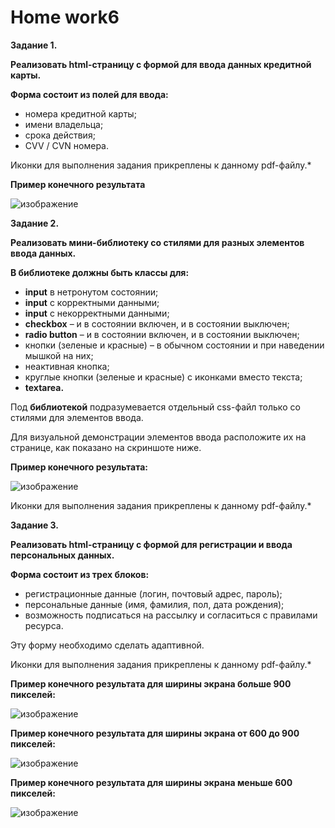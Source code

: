 # <b>Home work6</b>



<b>Задание 1.</b><br>

<p><b>Реализовать html-страницу с формой для ввода данных кредитной карты.</b></p>
<p><b>Форма состоит из полей для ввода:</b></p>
<ul>
<li>номера кредитной карты;</li>
<li>имени владельца;</li>
<li>срока действия;</li>
<li>CVV / CVN номера.</li>
</ul>
Иконки для выполнения задания прикреплены к данному pdf-файлу.*
<p><b>Пример конечного результата</b></p>

![изображение](https://user-images.githubusercontent.com/108996479/235619831-e5215b69-a1c9-48df-af4e-faa864744d49.png)


<b>Задание 2.</b><br>

<p><b>Реализовать мини-библиотеку со стилями для разных элементов ввода данных.</b></p>
<p><b>В библиотеке должны быть классы для:</b></p>
<ul>
<li><b>input</b> в нетронутом состоянии;</li>
<li><b>input</b> с корректными данными;</li>
<li><b>input</b> с некорректными данными;</li>
<li><b>checkbox</b> – и в состоянии включен, и в состоянии выключен;</li>
<li><b>radio button</b> – и в состоянии включен, и в состоянии выключен;</li>
<li>кнопки (зеленые и красные) – в обычном состоянии и при наведении мышкой на них;</li>
<li>неактивная кнопка;</li>
<li>круглые кнопки (зеленые и красные) с иконками вместо текста;</li>
<li><b>textarea.</b></li>
</ul>
<p>Под <b>библиотекой</b> подразумевается отдельный css-файл только со стилями для элементов ввода.</p>
<p>Для визуальной демонстрации элементов ввода расположите их на странице, как показано на скриншоте ниже.</p>
<p><b>Пример конечного результата:</b></p>

![изображение](https://user-images.githubusercontent.com/108996479/235620908-232136c5-4e6e-4a6e-bddd-fb317c9e4748.png)

Иконки для выполнения задания прикреплены к данному pdf-файлу.*

<b>Задание 3.</b><br>
<p><b>Реализовать html-страницу с формой для регистрации и ввода персональных данных.</b></p>
<p><b>Форма состоит из трех блоков:</b></p>
<ul>
<li>регистрационные данные (логин, почтовый адрес, пароль);</li>
<li>персональные данные (имя, фамилия, пол, дата рождения);</li>
<li>возможность подписаться на рассылку и согласиться с правилами ресурса.</li>
</ul>
<p>Эту форму необходимо сделать адаптивной.</p>
<p>Иконки для выполнения задания прикреплены к данному pdf-файлу.*</p>
<p><b>Пример конечного результата для ширины экрана больше 900 пикселей:</b></p>

![изображение](https://user-images.githubusercontent.com/108996479/235621512-2191bad9-5114-4fba-b7b1-e753340935b4.png)

<p><b>Пример конечного результата для ширины экрана от 600 до 900 пикселей:</b></p>

![изображение](https://user-images.githubusercontent.com/108996479/235621614-b11cd613-fbdb-439a-8b61-394f7a441cfe.png)

<p><b>Пример конечного результата для ширины экрана меньше 600 пикселей:</b></p>

![изображение](https://user-images.githubusercontent.com/108996479/235621732-0facd275-089b-495f-8519-6d8410c6c5a7.png)

